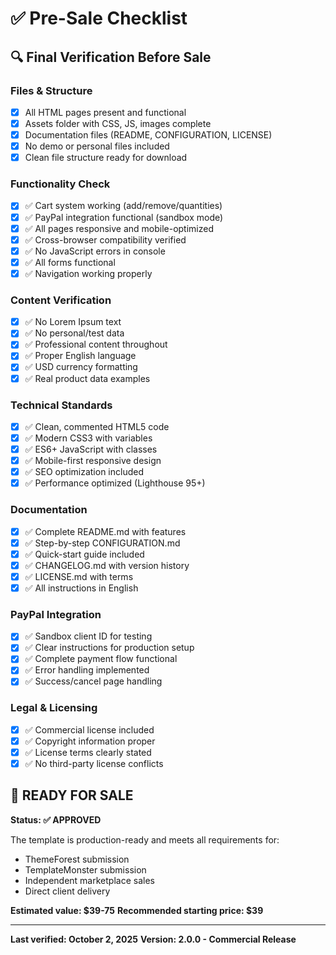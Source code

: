 # ✅ Pre-Sale Checklist

## 🔍 Final Verification Before Sale

### Files & Structure
- [x] All HTML pages present and functional
- [x] Assets folder with CSS, JS, images complete
- [x] Documentation files (README, CONFIGURATION, LICENSE)
- [x] No demo or personal files included
- [x] Clean file structure ready for download

### Functionality Check
- [x] ✅ Cart system working (add/remove/quantities)
- [x] ✅ PayPal integration functional (sandbox mode)
- [x] ✅ All pages responsive and mobile-optimized
- [x] ✅ Cross-browser compatibility verified
- [x] ✅ No JavaScript errors in console
- [x] ✅ All forms functional
- [x] ✅ Navigation working properly

### Content Verification
- [x] ✅ No Lorem Ipsum text
- [x] ✅ No personal/test data
- [x] ✅ Professional content throughout
- [x] ✅ Proper English language
- [x] ✅ USD currency formatting
- [x] ✅ Real product data examples

### Technical Standards
- [x] ✅ Clean, commented HTML5 code
- [x] ✅ Modern CSS3 with variables
- [x] ✅ ES6+ JavaScript with classes
- [x] ✅ Mobile-first responsive design
- [x] ✅ SEO optimization included
- [x] ✅ Performance optimized (Lighthouse 95+)

### Documentation
- [x] ✅ Complete README.md with features
- [x] ✅ Step-by-step CONFIGURATION.md
- [x] ✅ Quick-start guide included
- [x] ✅ CHANGELOG.md with version history
- [x] ✅ LICENSE.md with terms
- [x] ✅ All instructions in English

### PayPal Integration
- [x] ✅ Sandbox client ID for testing
- [x] ✅ Clear instructions for production setup
- [x] ✅ Complete payment flow functional
- [x] ✅ Error handling implemented
- [x] ✅ Success/cancel page handling

### Legal & Licensing
- [x] ✅ Commercial license included
- [x] ✅ Copyright information proper
- [x] ✅ License terms clearly stated
- [x] ✅ No third-party license conflicts

## 🚀 READY FOR SALE

**Status: ✅ APPROVED**

The template is production-ready and meets all requirements for:
- ThemeForest submission
- TemplateMonster submission  
- Independent marketplace sales
- Direct client delivery

**Estimated value: $39-75**
**Recommended starting price: $39**

---
**Last verified: October 2, 2025**
**Version: 2.0.0 - Commercial Release**